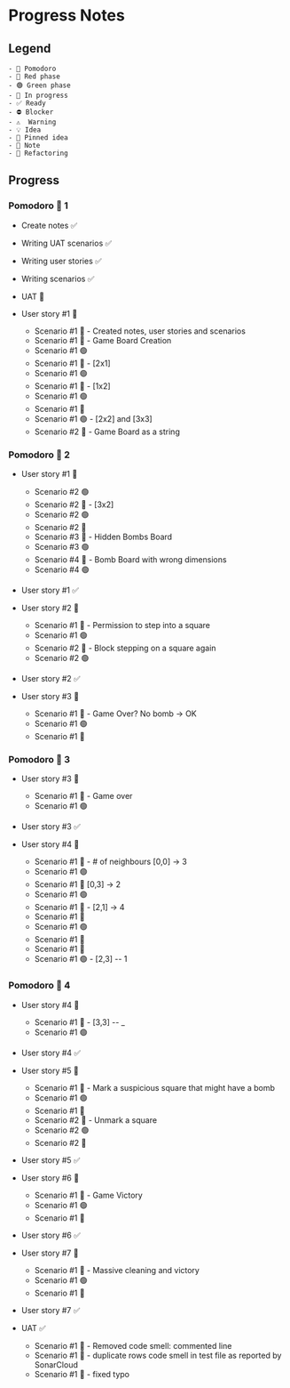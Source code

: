 # Progress Notes

## Legend

```
- 🍅 Pomodoro
- 🔴 Red phase
- 🟢 Green phase
- 🚧 In progress
- ✅ Ready
- ⛔ Blocker
- ⚠  Warning
- 💡 Idea
- 📌 Pinned idea
- 📝 Note
- 🔨 Refactoring
```

## Progress

### Pomodoro 🍅 1

- Create notes ✅
- Writing UAT scenarios ✅
- Writing user stories ✅
- Writing scenarios ✅
- UAT 🚧

- User story #1 🚧
  - Scenario #1 📝 - Created notes, user stories and scenarios
  - Scenario #1 🔴 - Game Board Creation
  - Scenario #1 🟢
  - Scenario #1 🔴 - [2x1]
  - Scenario #1 🟢
  - Scenario #1 🔴 - [1x2]
  - Scenario #1 🟢
  - Scenario #1 🔨
  - Scenario #1 🟢 - [2x2] and [3x3]
  - Scenario #2 🔴 - Game Board as a string

### Pomodoro 🍅 2

- User story #1 🚧
  - Scenario #2 🟢
  - Scenario #2 🔴 - [3x2]
  - Scenario #2 🟢
  - Scenario #2 🔨
  - Scenario #3 🔴 - Hidden Bombs Board
  - Scenario #3 🟢
  - Scenario #4 🔴 - Bomb Board with wrong dimensions
  - Scenario #4 🟢
- User story #1 ✅

- User story #2 🚧
  - Scenario #1 🔴 - Permission to step into a square
  - Scenario #1 🟢
  - Scenario #2 🔴 - Block stepping on a square again
  - Scenario #2 🟢
- User story #2 ✅

- User story #3 🚧
  - Scenario #1 🔴 - Game Over? No bomb -> OK
  - Scenario #1 🟢
  - Scenario #1 🔨

### Pomodoro 🍅 3

- User story #3 🚧
  - Scenario #1 🔴 - Game over
  - Scenario #1 🟢
- User story #3 ✅

- User story #4 🚧
  - Scenario #1 🔴 - # of neighbours [0,0] -> 3
  - Scenario #1 🟢
  - Scenario #1 🔴 [0,3] -> 2
  - Scenario #1 🟢
  - Scenario #1 🔴 - [2,1] -> 4
  - Scenario #1 📝
  - Scenario #1 🟢
  - Scenario #1 🔨
  - Scenario #1 🔨
  - Scenario #1 🟢 - [2,3] -- 1

### Pomodoro 🍅 4

- User story #4 🚧
  - Scenario #1 🔴 - [3,3] -- \_
  - Scenario #1 🟢
- User story #4 ✅

- User story #5 🚧

  - Scenario #1 🔴 - Mark a suspicious square that might have a bomb
  - Scenario #1 🟢
  - Scenario #1 🔨
  - Scenario #2 🔴 - Unmark a square
  - Scenario #2 🟢
  - Scenario #2 🔨

- User story #5 ✅

- User story #6 🚧
  - Scenario #1 🔴 - Game Victory
  - Scenario #1 🟢
  - Scenario #1 🔨
- User story #6 ✅

- User story #7 🚧
  - Scenario #1 🔴 - Massive cleaning and victory
  - Scenario #1 🟢
  - Scenario #1 🔨
- User story #7 ✅

- UAT ✅
  - Scenario #1 🔨 - Removed code smell: commented line
  - Scenario #1 🔨 - duplicate rows code smell in test file as reported by SonarCloud
  - Scenario #1 📝 - fixed typo
